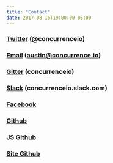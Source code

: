 ```yaml
---
title: "Contact"
date: 2017-08-16T19:00:00-06:00
---
```


### <a href="https://twitter.com/concurrenceio" target="_blank">Twitter</a> (@concurrenceio)
### <a href="mailto:austin@concurrence.io">Email</a> (**austin@concurrence.io**)
### <a href="https://gitter.im/concurrenceio" target="_blank">Gitter</a> (concurrenceio)
### <a href="https://join.slack.com/t/concurrenceio/shared_invite/enQtMjY4MTE1MjE2ODU1LWEzMTY1MzcyMWI0NjhhM2Y3ZGYyNWJkNzhhMDFiNmIxODRhZTZlMTc2ZGVhOTJmMGEwY2MwZDc0YjM5NGJiODQ" target="_blank">Slack</a> (concurrenceio.slack.com)
### <a href="https://www.facebook.com/Concurrence-184771615416292/">Facebook</a>
### <a href="https://github.com/austintgriffith/concurrence.io" target="_blank">Github</a>
### <a href="https://github.com/austintgriffith/concurrence.js" target="_blank">JS Github</a>
### <a href="https://github.com/austintgriffith/concurrence.io-site" target="_blank">Site Github</a>

